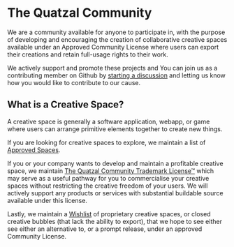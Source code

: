 The Quatzal Community 
=======================
We are a community available for anyone to participate in, with the purpose of 
developing and encouraging the creation of collaborative creative spaces
available under an Approved Community License where users can export their 
creations and retain full-usage rights to their work.

We actively support and promote these projects and You can join us as a 
contributing member on Github by 
[starting a discussion](https://github.com/the-quetzal-community/.github/discussions)
and letting us know how you would like to contribute to our cause.

## What is a Creative Space?
A creative space is generally a software application, webapp, or game where 
users can arrange primitive elements together to create new things.

If you are looking for creative spaces to explore, we maintain a list of
[Approved Spaces](https://github.com/the-quetzal-community/approved-spaces).

If you or your company wants to develop and maintain a profitable creative 
space, we maintain [The Quatzal Community Trademark License™](https://github.com/the-quetzal-community/trademark-license) 
which may serve as a useful pathway for you to commercialise your creative spaces 
without restricting the creative freedom of your users. We will actively
support any products or services with substantial buildable source available 
under this license. 

Lastly, we maintain a [Wishlist](https://github.com/the-quetzal-community/wishlist) 
of proprietary creative spaces, or closed creative bubbles (that lack the ability to export),
that we hope to see either see either an alternative to, or a prompt release, under an 
approved Community License.
